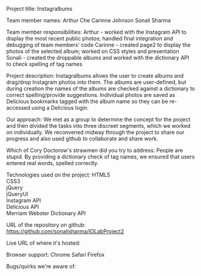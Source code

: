 Project title: Instagralbums


Team member names:
Arthur Che
Carinne Johnson
Sonali Sharma


Team member responsibilities:
Arthur - worked with the Instagram API to display the most recent public photos; handled final integration and debugging of team members' code
Carinne - created page2 to display the photos of the selected album; worked on CSS styles and presentation
Sonali - created the droppable albums and worked with the dictionary API to check spelling of tag names


Project description:
Instagralbums allows the user to create albums and drag/drop Instagram photos into them. The albums are user-defined, but during creation the names of the albums are checked against a dictionary to correct spelling/provide suggestions. Individual photos are saved as Delicious bookmarks tagged with the album name so they can be re-accessed using a Delicious login.

Our approach: We met as a group to determine the concept for the project and then divided the tasks into three discreet segments, which we worked on individually. We reconvened midway through the project to share our progress and also used github to collaborate and share work.


Which of Cory Doctorow's strawmen did you try to address:
People are stupid. By providing a dictionary check of tag names, we ensured that users entered real words, spelled correctly.


Technologies used on the project:
HTML5  
CSS3  
jQuery  
jQueryUI  
Instagram API  
Delicious API  
Merriam Webster Dictionary API  


URL of the repository on github:
https://github.com/sonalisharma/IOLabProject2 


Live URL of where it's hosted:


Browser support:
Chrome
Safari
Firefox


Bugs/quirks we're aware of:
